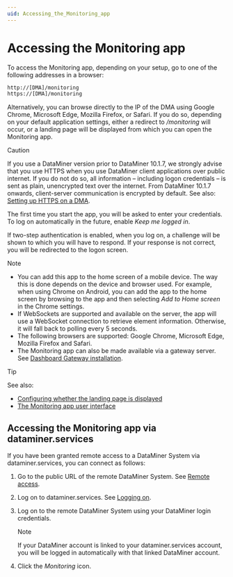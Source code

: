 ```yaml
---
uid: Accessing_the_Monitoring_app
---
```


# Accessing the Monitoring app

To access the Monitoring app, depending on your setup, go to one of the following addresses in a browser:

```txt
http://[DMA]/monitoring
https://[DMA]/monitoring
```

Alternatively, you can browse directly to the IP of the DMA using Google Chrome, Microsoft Edge, Mozilla Firefox, or Safari. If you do so, depending on your default application settings, either a redirect to */monitoring* will occur, or a landing page will be displayed from which you can open the Monitoring app.

> [!CAUTION]
> If you use a DataMiner version prior to DataMiner 10.1.7, we strongly advise that you use HTTPS when you use DataMiner client applications over public internet. If you do not do so, all information – including logon credentials – is sent as plain, unencrypted text over the internet. From DataMiner 10.1.7 onwards, client-server communication is encrypted by default. See also: [Setting up HTTPS on a DMA](xref:Setting_up_HTTPS_on_a_DMA).

The first time you start the app, you will be asked to enter your credentials. To log on automatically in the future, enable *Keep me logged in*.

If two-step authentication is enabled, when you log on, a challenge will be shown to which you will have to respond. If your response is not correct, you will be redirected to the logon screen.

> [!NOTE]
>
> - You can add this app to the home screen of a mobile device. The way this is done depends on the device and browser used. For example, when using Chrome on Android, you can add the app to the home screen by browsing to the app and then selecting *Add to Home screen* in the Chrome settings.
> - If WebSockets are supported and available on the server, the app will use a WebSocket connection to retrieve element information. Otherwise, it will fall back to polling every 5 seconds.
> - The following browsers are supported: Google Chrome, Microsoft Edge, Mozilla Firefox and Safari.
> - The Monitoring app can also be made available via a gateway server. See [Dashboard Gateway installation](xref:Dashboard_Gateway_installation).

> [!TIP]
> See also:
>
> - [Configuring whether the landing page is displayed](xref:Configuring_the_landing_page#configuring-whether-the-landing-page-is-displayed)
> - [The Monitoring app user interface](xref:The_Monitoring_app_user_interface)

## Accessing the Monitoring app via dataminer.services

If you have been granted remote access to a DataMiner System via dataminer.services, you can connect as follows:

1. Go to the public URL of the remote DataMiner System. See [Remote access](xref:Cloud_Remote_Access).

1. Log on to dataminer.services. See [Logging on](xref:Logging_on_to_the_DataMiner_Cloud_Platform#logging-on).

1. Log on to the remote DataMiner System using your DataMiner login credentials.

   > [!NOTE]
   > If your DataMiner account is linked to your dataminer.services account, you will be logged in automatically with that linked DataMiner account.

1. Click the *Monitoring* icon.
